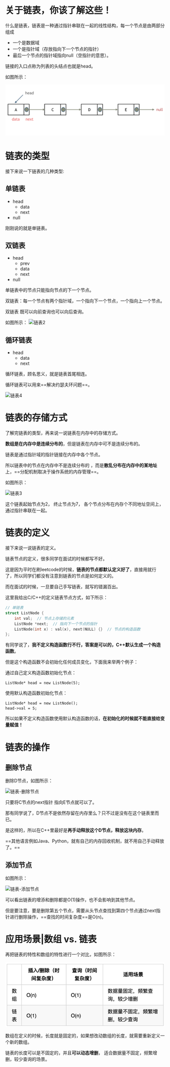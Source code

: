 

# 关于链表，你该了解这些！

什么是链表，链表是一种通过指针串联在一起的线性结构，每一个节点是由两部分组成

- 一个是数据域
- 一个是指针域（存放指向下一个节点的指针）
- 最后一个节点的指针域指向null（空指针的意思）。

链接的入口点称为列表的头结点也就是head。

如图所示：

<img src="https://raw.githubusercontent.com/DaiDuncan/PicUploader/main/img2/20210401113454.png" alt="链表1" style="zoom:67%;" />

# 链表的类型

接下来说一下链表的几种类型:

## 单链表

- head
  - data
  - next
- null

刚刚说的就是单链表。

## 双链表

- head
  - prev
  - data
  - next
- null

单链表中的节点只能指向节点的下一个节点。

双链表：每一个节点有两个指针域，一个指向下一个节点，一个指向上一个节点。

双链表 既可以向前查询也可以向后查询。

如图所示：
![链表2](https://img-blog.csdnimg.cn/20200806194559317.png)

## 循环链表

- head
  - data
  - next

循环链表，顾名思义，就是链表首尾相连。

循环链表可以用来==解决约瑟夫环问题==。

![链表4](https://img-blog.csdnimg.cn/20200806194629603.png)


# 链表的存储方式

了解完链表的类型，再来说一说链表在内存中的存储方式。

**数组是在内存中是连续分布的**，但是链表在内存中可不是连续分布的。

链表是通过指针域的指针链接在内存中各个节点。

所以链表中的节点在内存中不是连续分布的 ，而是**散乱分布在内存中的某地址**上，==分配机制取决于操作系统的内存管理==。

如图所示：

![链表3](https://img-blog.csdnimg.cn/20200806194613920.png)

这个链表起始节点为2， 终止节点为7，  各个节点分布在内存个不同地址空间上，通过指针串联在一起。



# 链表的定义

接下来说一说链表的定义。

链表节点的定义，很多同学在面试的时候都写不好。

这是因为平时在刷leetcode的时候，**链表的节点都默认定义好了**，直接用就行了，所以同学们都没有注意到链表的节点是如何定义的。

而在面试的时候，一旦要自己手写链表，就写的错漏百出。

这里我给出C/C++的定义链表节点方式，如下所示：

```c++
// 单链表
struct ListNode {
    int val;  // 节点上存储的元素
    ListNode *next;  // 指向下一个节点的指针
    ListNode(int x) : val(x), next(NULL) {}  // 节点的构造函数
};
```



有同学说了，**我不定义构造函数行不行，答案是可以的，C++默认生成一个构造函数**。

但是这个构造函数不会初始化任何成员变化，下面我来举两个例子：

通过自己定义构造函数初始化节点：

```
ListNode* head = new ListNode(5);
```

使用默认构造函数初始化节点：

```
ListNode* head = new ListNode();
head->val = 5;
```

所以如果不定义构造函数使用默认构造函数的话，**在初始化的时候就不能直接给变量赋值！**



# 链表的操作

## 删除节点

删除D节点，如图所示：

![链表-删除节点](https://img-blog.csdnimg.cn/20200806195114541.png)

只要将C节点的next指针 指向E节点就可以了。

那有同学说了，D节点不是依然存留在内存里么？只不过是没有在这个链表里而已。

是这样的，所以在C++里最好是**再手动释放这个D节点，释放这块内存**。

==其他语言例如Java、Python，就有自己的内存回收机制，就不用自己手动释放了。==



## 添加节点

如图所示：

![链表-添加节点](https://img-blog.csdnimg.cn/20200806195134331.png)

可以看出链表的增添和删除都是O(1)操作，也不会影响到其他节点。

但是要注意，要是删除第五个节点，需要从头节点查找到第四个节点通过next指针进行删除操作，==查找的时间复杂度==是O(n)。



# 应用场景|数组 vs. 链表

再把链表的特性和数组的特性进行一个对比，如图所示：

<img src="https://raw.githubusercontent.com/DaiDuncan/PicUploader/main/img2/20210401113829.png" alt="链表-链表与数据性能对比" style="zoom:80%;" />

数组在定义的时候，长度就是固定的，如果想改动数组的长度，就需要重新定义一个新的数组。

链表的长度可以是不固定的，并且**可以动态增删**， 适合数据量不固定，频繁增删，较少查询的场景。


